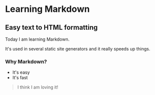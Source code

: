 # Learning Markdown
## Easy text to HTML formatting

Today I am learning Markdown.

It's used in several static site generators and it really speeds up things.

### Why Markdown?
- It's easy
- It's fast

> I think I am loving it!
